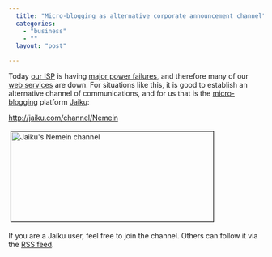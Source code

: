 ```yaml
---
  title: "Micro-blogging as alternative corporate announcement channel"
  categories: 
    - "business"
    - ""
  layout: "post"

---
```

<p>
Today <a href="http://www.nebula.fi/">our ISP</a> is having <a href="http://www.nebula.fi/tiedotteet.php">major power failures</a>, and therefore many of our <a href="http://nemein.com/">web services</a> are down. For situations like this, it is good to establish an alternative channel of communications, and for us that is the <a href="http://en.wikipedia.org/wiki/Micro-blogging">micro-blogging</a> platform <a href="http://jaiku.com/">Jaiku</a>:
</p><p>
<a href="http://jaiku.com/channel/Nemein">http://jaiku.com/channel/Nemein</a>
</p><p>
<a href="/files/jaiku-channel-nemein.png"><img src="http://bergie.iki.fi/midcom-serveattachmentguid-1684f18e6cfd11dda310f95a2b716fc16fc1/jaiku-channel-nemein-tm.jpg" height="178" width="400" border="1" hspace="4" vspace="4" alt="Jaiku's Nemein channel" title="Jaiku's Nemein channel" /></a>
</p><p>
If you are a Jaiku user, feel free to join the channel. Others can follow it via the <a href="http://jaiku.com/channel/Nemein/feed/rss">RSS feed</a>.
</p>